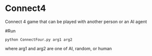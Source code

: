 # Connect4
Connect 4 game that can be played with another person or an AI agent

#Run 
```
python ConnectFour.py arg1 arg2
```
where arg1 and arg2 are one of AI, random, or human